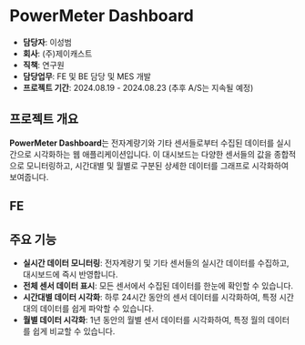 # PowerMeter Dashboard
- **담당자**: 이성범
- **회사**: (주)제이캐스트
- **직책**: 연구원
- **담당업무**: FE 및 BE 담당 및 MES 개발
- **프로젝트 기간**: 2024.08.19 - 2024.08.23 (추후 A/S는 지속될 예정)

## 프로젝트 개요
**PowerMeter Dashboard**는 전자계량기와 기타 센서들로부터 수집된 데이터를 실시간으로 시각화하는 웹 애플리케이션입니다. 이 대시보드는 다양한 센서들의 값을 종합적으로 모니터링하고, 시간대별 및 월별로 구분된 상세한 데이터를 그래프로 시각화하여 보여줍니다.

## FE

## 주요 기능
- **실시간 데이터 모니터링**: 전자계량기 및 기타 센서들의 실시간 데이터를 수집하고, 대시보드에 즉시 반영합니다.
- **전체 센서 데이터 표시**: 모든 센서에서 수집된 데이터를 한눈에 확인할 수 있습니다.
- **시간대별 데이터 시각화**: 하루 24시간 동안의 센서 데이터를 시각화하여, 특정 시간대의 데이터를 쉽게 파악할 수 있습니다.
- **월별 데이터 시각화**: 1년 동안의 월별 센서 데이터를 시각화하여, 특정 월의 데이터를 쉽게 비교할 수 있습니다.